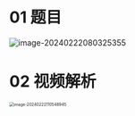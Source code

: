 # 01 题目

![image-20240222080325355](https://cvp.oss-cn-shanghai.aliyuncs.com/picgo/202402220803530.png)

# 02 视频解析

<img src="https://cvp.oss-cn-shanghai.aliyuncs.com/picgo/202402221105638.png" alt="image-20240222110548945" style="zoom:50%;" />
